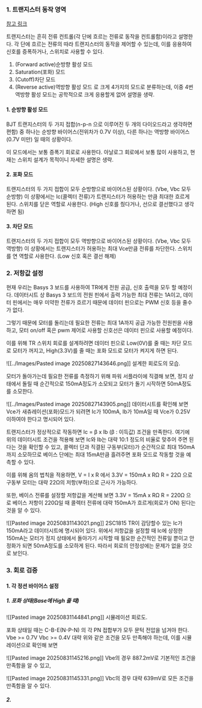 
### 1. 트랜지스터 동작 영역

[참고 링크](http://www.ktword.co.kr/test/view/view.php?no=4498)

트랜지스터는 흔히 전류 컨트롤(각 단에 흐르는 전류로 동작을 컨트롤함)이라고 설명한다.
각 단에 흐르는 전류의 따라 트랜지스터의 동작을 제어할 수 있는데, 이를 응용하여 신호를 증폭하거나, 스위치로 사용할 수 있다.

1. (Forward active)순방향 활성 모드
2. Saturation(포화) 모드
3. (Cutoff)차단 모드
4. (Reverse active)역방향 활성 모드
로 크게 4가지의 모드로 분류하는데, 이중 4번 역방향 활성 모드는 공학적으로 크게 응용할게 없어 설명을 생략.

#### 1. 순방향 활성 모드

BJT 트랜지스터의 두 가지 접합(n-p-n 으로 이루어진 두 개의 다이오드라고 생각하면 편함) 중 하나는 순방향 바이어스(전위차가 0.7V 이상), 다른 하나는 역방향 바이어스(0.7V 미만) 일 때의 상황이다.

이 모드에서는 보통 증폭기 회로로 사용한다.
아날로그 회로에서 보통 많이 사용하고, 현재는 스위치 설계가 목적이니 자세한 설명은 생략.


#### 2. 포화 모드

트랜지스터의 두 가지 접합이 모두 순방향으로 바이어스된 상황이다. (Vbe, Vbc 모두 순방향)
이 상황에서는 Ic(콜렉터 전류)가 트랜지스터가 허용하는 만큼 최대한 흐르게 된다.
스위치를 닫은 역할로 사용한다. (High 신호를 줬다거나, 선으로 결선했다고 생각하면 됨)

#### 3. 차단 모드

트랜지스터의 두 가지 접합이 모두 역방향으로 바이어스된 상황이다. (Vbe, Vbc 모두 역방향)
이 상황에서는 트랜지스터가 허용하는 최대 Vce만큼 전류를 차단한다.
스위치를 연 역할로 사용한다. (Low 신호 혹은 결선 해제)


### 2. 저항값 설정

현재 우리는 Basys 3 보드를 사용하여 TR에게 전원 공급, 신호 출력을 모두 할 예정이다.
데이터시트 상 Basys 3 보드의 전원 핀에서 출력 가능한 최대 전류는 1A이고, 데이터 핀에서는 매우 미약한 전류가 흐르기 때문에 데이터 핀으로는 PWM 신호 등을 줄수가 없다.

그렇기 때문에 모터를 돌리는데 필요한 전류는 최대 1A까지 공급 가능한 전원핀을 사용하고, 모터 on/off 혹은 pwm 제어로 사용할 신호선은 데이터 핀으로 사용할 예정이다.

이를 위해 TR 스위치 회로를 설계하려면 데이터 핀으로 Low(0V)를 줄 때는 차단 모드로 모터가 꺼지고, High(3.3V)를 줄 때는 포화 모드로 모터가 켜지게 하면 된다.

![[../Images/Pasted image 20250827143646.png]]
설계한 회로도의 모습.

모터가 돌아가는데 필요한 전류를 측정하기 위해 파워 서플라이에 직결해 보면, 정지 상태에서 돌릴 때 순간적으로 150mA정도가 소모되고 모터가 돌기 시작하면 50mA정도를 소모한다.

![[../Images/Pasted image 20250827143905.png]]
데이터시트를 확인해 보면 Vce가 새츄레이션(포화)모드가 되려면 Ic가 100mA, Ib가 10mA일 때 Vce가 0.25V 이하여야 한다고 명시되어 있다.

트랜지스터가 정상적으로 작동하면 Ic = β x Ib  (β : 이득값) 조건을 만족한다.
여기에 위의 데이터시트 조건을 적용해 보면 Ic와 Ib는 대략 10:1 정도의 비율로 맞추어 주면 된다는 것을 확인할 수 있고, 콜렉터 단과 직결된 구동부(모터)가 순간적으로 최대 150mA까지 소모하므로 베이스 단에는 최대 15mA만큼 흘려주면 포화 모드로 작동할 것을 예측할 수 있다.

이를 위해 옴의 법칙을 적용하면, V = I x R 에서
3.3V = 150mA x RΩ
R = 22Ω 으로 구동부 모터는 대략 22Ω의 저항(부하)으로 근사가 가능하다.

또한, 베이스 전류를 설정할 저항값을 계산해 보면
3.3V = 15mA x RΩ
R = 220Ω 으로 베이스 저항이 220Ω일 때 콜렉터 전류에 대략 150mA가 흐르게(회로가 ON) 된다는 것을 알 수 있다.


![[Pasted image 20250831143021.png]]
2SC1815 TR이 감당할수 있는 Ic가 150mA라고 데이터시트에 명시되어 있다.
위에서 저항값을 설정할 때 Ic에 상정한 150mA는 모터가 정지 상태에서 돌아가기 시작할 때 필요한 순간적인 전류일 뿐이고 안정화가 되면 50mA정도를 소모하게 된다.
따라서 회로의 안정성에는 문제가 없을 것으로 보인다.



### 3. 회로 검증

#### 1. 각 정션 바이어스 설정

##### 1. 포화 상태(Base에 High 줄 때)

![[Pasted image 20250831144841.png]]
시뮬레이션 회로도.

포화 상태일 때는 C-B-E(N-P-N) 의 각 PN 접합부가 모두 문턱 전압을 넘겨야 한다.
Vbe >= 0.7V
Vbc >= 0.4V
대략 위와 같은 조건을 모두 만족해야 하는데, 이를 시뮬레이션으로 확인해 보면


![[Pasted image 20250831145216.png]]
Vbe의 경우 887.2mV로 기본적인 조건을 만족함을 알 수 있고,


![[Pasted image 20250831145331.png]]
Vbc의 경우 대략 639mV로 모든 조건을 만족함을 알 수 있다.



##### 2. 